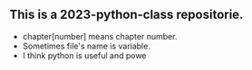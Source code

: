 ## This is a 2023-python-class repositorie.
- chapter[number] means chapter number.
- Sometimes file's name is variable.
- I think python is useful and powe
